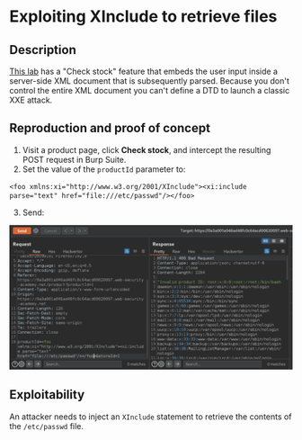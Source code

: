 # Exploiting XInclude to retrieve files

## Description

[This lab](https://portswigger.net/web-security/xxe/lab-xinclude-attack) has a "Check stock" feature that embeds the user input inside a server-side XML document that is subsequently parsed. Because you don't control the entire XML document you can't define a DTD to launch a classic XXE attack.

## Reproduction and proof of concept

1. Visit a product page, click **Check stock**, and intercept the resulting POST request in Burp Suite.
2. Set the value of the ``productId`` parameter to:

```text
<foo xmlns:xi="http://www.w3.org/2001/XInclude"><xi:include parse="text" href="file:///etc/passwd"/></foo>
```

3. Send:

![XXE](../../_static/images/xxe14.png)

## Exploitability

An attacker needs to inject an `XInclude` statement to retrieve the contents of the `/etc/passwd` file.

